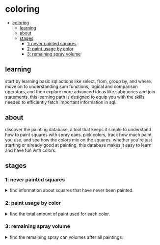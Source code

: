 # coloring

- [coloring](#coloring)
  - [learning](#learning)
  - [about](#about)
  - [stages](#stages)
    - [1: never painted squares](#1-never-painted-squares)
    - [2: paint usage by color](#2-paint-usage-by-color)
    - [3: remaining spray volume](#3-remaining-spray-volume)

## learning
start by learning basic sql actions like select, from, group by, and where. move on to understanding sum functions, logical and comparison operators, and then explore more advanced ideas like subqueries and join statements. this learning path is designed to equip you with the skills needed to efficiently fetch important information in sql.

## about
discover the painting database, a tool that keeps it simple to understand how to paint squares with spray cans. pick colors, track how much paint you use, and see how the colors mix on the squares. whether you're just starting or already good at painting, this database makes it easy to learn and have fun with colors.

## stages
### 1: never painted squares
<details>
<summary>find information about squares that have never been painted.</summary>

#### 1.1 description
as a newbie to the world of spray paint, you embark on a journey to explore a canvas made up of never-painted squares. wanting to understand untouched spaces, you seek information about areas that have not yet been decorated with vibrant colors, revealing untouched corners of this creative landscape.

#### 1.2 objectives
- identify the id and `name` of squares that have never been painted from the `square` table in the coloring database. to determine if a square has not been painted, it must be absent in the `painting` table. ensure the results are sorted by square names in descending order. the column order is essential.

take a look at the following database structure:

![db design](./db.png)

explanation of the database:

- the square** table represents individual squares that can be painted using spray cans. it contains the following columns:
  - id: a unique identifier for each square.
  - name: the name or label associated with the square.
- the spray** table contains information about different spray paint cans. it includes the following columns:
  - id: a unique identifier for each spray can.
  - name: the name or label associated with the spray can.
  - color: the color of the spray can, is represented only by a single character ('r' for red, 'g' for green, 'b' for blue).
- the painting** table is used to track the painting activity on squares using spray cans. it includes the following columns:
  - datetime: the timestamp indicating when the painting occurred with an accuracy of a second, not milliseconds.
  - square_id: a reference to the square being painted, linking to the id column in the square table.
  - spray_id: a reference to the spray can be used for painting, linking to the id column in the spray table.
  - volume: the amount of paint applied during the painting process.

additional information and rules to consider:

- the volume of the spray can is initially set to 255, and it decreases as the can is used for painting.
- the color of the square is determined by the rgb rule, with (r=0, g=0, b=0) representing black and (r=255, g=255, b=255) representing white.
- the entry in the painting table reduces the amount of paint in the spray can by the specified volume column and increases the amount of paint in the square by the same amount.
- the volume value should be in the range of 0 < volume <= 255.
- the amount of paint in a square of the same color cannot exceed 255, and the amount of paint in a spray can not be less than zero.

**table names are case-sensitive.

click on the [link](https://cogniterra.org/media/attachments/lesson/35379/Database.sql) to download the sql query for creating the database.

#### 1.3 examples
_square table example_:

id|name
:-:|:-:
1|square1
2|square2
3|square3
4|square4
5|square5

_painting table example_:
datetime|square_id|spray_id|volume
:-:|:-:|:-:|:-:
2020-01-01 01:13:36|1|1|255
2020-01-01 02:13:36|1|2|255
2020-01-01 03:13:36|3|3|100
2020-01-01 04:13:36|3|3|155
2020-01-01 05:13:36|5|4|10

_from the data presented in the table above, it is evident that squares with ids `2` and `4` are those that do not participate in the painting process because they are absent in the painting table. the output table, after identifying squares that have never been painted, with the ordering of square names in descending order:
mysql query output_

id|name
:-:|:-:
4|square4
2|square2

_from the output above, it can be seen that the order of the columns is `id` -> `name`_

query template:
```sql
select id, name ...;
```

</details>

### 2: paint usage by color
<details>
<summary>find the total amount of paint used for each color.</summary>

#### 2.1 description
after checking out the squares without paint, you're now curious about the colors used. your next step is to find out how much paint was used for each color, exploring the variety of colors that have touched your canvas.

#### 2.2 objectives
- identify the `color` from the `spray` table and sum of `total_paint_used` from the `painting` table in the colorino database. to achieve this, use a query that selects the color from the spray table and calculates the sum of paint volume from the painting table for each color. the column order is essential. ensure that results are ordered by the `total_paint_used`. use the `group by` and `join` functions to solve the question.

#### 2.3 examples
spray table example:
id|name|color
:-:|:-:|:-:
1|baloon1|r
2|baloon2|b
3|baloon3|g
4|baloon4|r

painting table example:
datetime|square_id|spray_id|volume
:-:|:-:|:-:|:-:
2020-01-01 01:13:36|1|1|255
2020-01-01 02:13:36|1|2|205
2020-01-01 03:13:36|1|3|100
2020-01-01 04:13:36|1|3|100
2020-01-01 05:13:36|2|4|50

from the data presented in the table above, it is evident that spray cans with ids `1` and `4` are both red, and from the painting it is clear that in sum both of them painted squares with a total amount of volume equal to `305`. similarly, the total amount for other colors is calculated. the output table, after identifying the amount of spray used for each color, with the ordering of `total_paint_used` in ascending order:
mysql query output 

color|total_paint_used
:-:|:-:
r|305
b|205
g|200

from the output above, it can be seen that the order of the columns is color-> total_paint_used
query template:

```sql
select s.color, sum(p.volume) as total_paint_used ...
```

</details>

### 3: remaining spray volume
<details>
<summary>find the remaining spray can volumes after all paintings.</summary>

#### 3.1 description
after exploring the colors used on your canvas, take a peek into the spray cans. the next step is to discover how much paint is left in each can after all the paintings. uncover the final touches to your vibrant journey by understanding the remaining volumes in each spray can.

#### 3.2 objectives
- identify the `id` of spray cans from the `spray` table and their remaining volumes after all `paintings` from the painting table in the coloring database. use a query that selects the spray id from the spray table and calculates the remaining volume by subtracting the sum of paint volume from the painting table. ensure results are sorted by spray ids. the column order is essential. utilize the `group by` and `join` functions to accomplish the task. use the `coalesce` function to deal with the `null` values or in other words with the spray cans that were not been used for painting.

additional information and rules to consider:
- the volume of the spray can is `initially set to 255`, and it decreases as the can is used for painting.
- the color of the square is determined by the rgb rule, with (r=0, g=0, b=0) representing `black` and (r=255, g=255, b=255) representing `white`.
- the entry in the painting table `reduces` the amount of paint in the spray can by the specified volume column and `increases` the amount of paint in the square by the same amount.
- the volume value should be in the range of `0 < volume <= 255`.
- the amount of paint in a square of the `same color cannot exceed 255`, and the amount of paint in a `spray can not be less than zero`.

#### 3.3 examples
_spray table example_:
id|name|color
:-:|:-:|:-:
1|baloon1|r
2|baloon2|b
3|baloon3|g
4|baloon4|r
5|baloon5|g

_painting table example_:
datetime|square_id|spray_id|volume
:-:|:-:|:-:|:-:
2020-01-01 01:13:36|1|1|255
2020-01-01 02:13:36|1|2|200
2020-01-01 03:13:36|1|3|105
2020-01-01 04:13:36|1|3|100
2020-01-01 05:13:36|2|4|50

_from the data presented in the table above, it is evident that spray cans with id `1` have expended a volume of `255`, as observed in the painting table. the remaining volume for a spray with id 1 will be equal to 255 - 255, resulting in `0`. on the other side, a spray can with id `5` exists in the spray table but is absent in the painting table, indicating that this spray can has not been used and has a remaining volume of `255`. similarly, the remaining volume for other spray cans is calculated. the output table, after identifying the remaining volume in each spray can after all paintings, with the sorting by spray ids:_

mysql query output

id|remaining_volume
:-:|:-:
1|0
2|55
3|50
4|205
5|255

from the output above, it can be seen that the order of the columns is id -> remaining_volume

query template:

```sql
select s.id, 255 - ... as remaining_volume ...;
```

</details>

<!--
:%s/\(Sample \(Input\|Output\) \d:\)\n\(.*\)/```\r\r**\1**\r```\3/gc

### 0: 
<details>
<summary></summary>

#### 0.1 description

#### 0.2 objectives

#### 0.3 examples

</details>
-->


